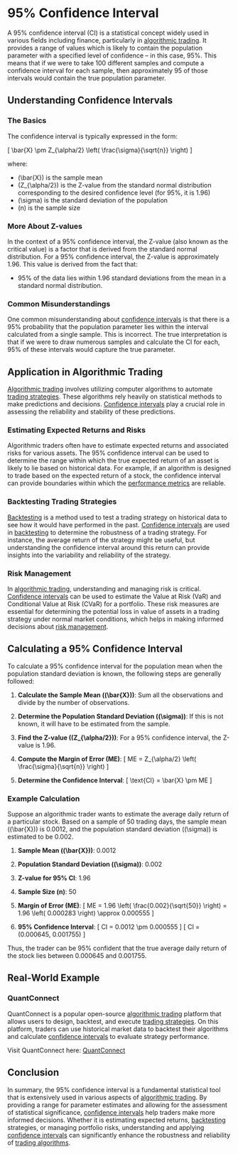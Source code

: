 # 95% Confidence Interval

A 95% confidence interval (CI) is a statistical concept widely used in various fields including finance, particularly in [algorithmic trading](../a/algorithmic_trading.md). It provides a range of values which is likely to contain the population parameter with a specified level of confidence – in this case, 95%. This means that if we were to take 100 different samples and compute a confidence interval for each sample, then approximately 95 of those intervals would contain the true population parameter.

## Understanding Confidence Intervals

### The Basics

The confidence interval is typically expressed in the form:

\[ \bar{X} \pm Z_{\alpha/2} \left( \frac{\sigma}{\sqrt{n}} \right) \]

where:
- \(\bar{X}\) is the sample mean
- \(Z_{\alpha/2}\) is the Z-value from the standard normal distribution corresponding to the desired confidence level (for 95%, it is 1.96)
- \(\sigma\) is the standard deviation of the population
- \(n\) is the sample size

### More About Z-values

In the context of a 95% confidence interval, the Z-value (also known as the critical value) is a factor that is derived from the standard normal distribution. For a 95% confidence interval, the Z-value is approximately 1.96. This value is derived from the fact that:

- 95% of the data lies within 1.96 standard deviations from the mean in a standard normal distribution.

### Common Misunderstandings

One common misunderstanding about [confidence intervals](../c/confidence_intervals.md) is that there is a 95% probability that the population parameter lies within the interval calculated from a single sample. This is incorrect. The true interpretation is that if we were to draw numerous samples and calculate the CI for each, 95% of these intervals would capture the true parameter.

## Application in Algorithmic Trading

[Algorithmic trading](../a/algorithmic_trading.md) involves utilizing computer algorithms to automate [trading strategies](../t/trading_strategies.md). These algorithms rely heavily on statistical methods to make predictions and decisions. [Confidence intervals](../c/confidence_intervals.md) play a crucial role in assessing the reliability and stability of these predictions.

### Estimating Expected Returns and Risks

Algorithmic traders often have to estimate expected returns and associated risks for various assets. The 95% confidence interval can be used to determine the range within which the true expected return of an asset is likely to lie based on historical data. For example, if an algorithm is designed to trade based on the expected return of a stock, the confidence interval can provide boundaries within which the [performance metrics](../p/performance_metrics.md) are reliable.

### Backtesting Trading Strategies

[Backtesting](../b/backtesting.md) is a method used to test a trading strategy on historical data to see how it would have performed in the past. [Confidence intervals](../c/confidence_intervals.md) are used in [backtesting](../b/backtesting.md) to determine the robustness of a trading strategy. For instance, the average return of the strategy might be useful, but understanding the confidence interval around this return can provide insights into the variability and reliability of the strategy.

### Risk Management

In [algorithmic trading](../a/algorithmic_trading.md), understanding and managing risk is critical. [Confidence intervals](../c/confidence_intervals.md) can be used to estimate the Value at Risk (VaR) and Conditional Value at Risk (CVaR) for a portfolio. These risk measures are essential for determining the potential loss in value of assets in a trading strategy under normal market conditions, which helps in making informed decisions about [risk management](../r/risk_management.md).

## Calculating a 95% Confidence Interval

To calculate a 95% confidence interval for the population mean when the population standard deviation is known, the following steps are generally followed:

1. **Calculate the Sample Mean (\(\bar{X}\))**: Sum all the observations and divide by the number of observations.
  
2. **Determine the Population Standard Deviation (\(\sigma\))**: If this is not known, it will have to be estimated from the sample.
  
3. **Find the Z-value (\(Z_{\alpha/2}\))**: For a 95% confidence interval, the Z-value is 1.96.
  
4. **Compute the Margin of Error (ME)**:
   \[ ME = Z_{\alpha/2} \left( \frac{\sigma}{\sqrt{n}} \right) \]

5. **Determine the Confidence Interval**:
   \[ \text{CI} = \bar{X} \pm ME \]

### Example Calculation

Suppose an algorithmic trader wants to estimate the average daily return of a particular stock. Based on a sample of 50 trading days, the sample mean (\(\bar{X}\)) is 0.0012, and the population standard deviation (\(\sigma\)) is estimated to be 0.002.

1. **Sample Mean (\(\bar{X}\))**: 0.0012

2. **Population Standard Deviation (\(\sigma\))**: 0.002

3. **Z-value for 95% CI**: 1.96

4. **Sample Size (n)**: 50

5. **Margin of Error (ME)**: 
   \[ ME = 1.96 \left( \frac{0.002}{\sqrt{50}} \right) = 1.96 \left( 0.000283 \right) \approx 0.000555 \]

6. **95% Confidence Interval**: 
   \[ CI = 0.0012 \pm 0.000555 \]
   \[ CI = (0.000645, 0.001755) \]

Thus, the trader can be 95% confident that the true average daily return of the stock lies between 0.000645 and 0.001755.

## Real-World Example

### QuantConnect

QuantConnect is a popular open-source [algorithmic trading](../a/algorithmic_trading.md) platform that allows users to design, backtest, and execute [trading strategies](../t/trading_strategies.md). On this platform, traders can use historical market data to backtest their algorithms and calculate [confidence intervals](../c/confidence_intervals.md) to evaluate strategy performance.

Visit QuantConnect here:
[QuantConnect](https://www.quantconnect.com/)

## Conclusion

In summary, the 95% confidence interval is a fundamental statistical tool that is extensively used in various aspects of [algorithmic trading](../a/algorithmic_trading.md). By providing a range for parameter estimates and allowing for the assessment of statistical significance, [confidence intervals](../c/confidence_intervals.md) help traders make more informed decisions. Whether it is estimating expected returns, [backtesting](../b/backtesting.md) strategies, or managing portfolio risks, understanding and applying [confidence intervals](../c/confidence_intervals.md) can significantly enhance the robustness and reliability of [trading algorithms](../t/trading_algorithms.md).